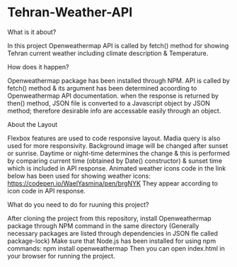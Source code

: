 # Tehran-Weather-API

What is it about?

In this project Openweathermap API is called by fetch() method for showing Tehran current weather including climate description & Temperature.


How does it happen?

Openweathermap package has been installed through NPM. API is called by fetch() method & its argument has been determined acoording to Openweathermap API documentation. when the response is returned by then() method, JSON file is converted to a Javascript object by JSON method; therefore desirable info are accessable easily through an object.


About the Layout

Flexbox features are used to code responsive layout. Madia query is also used for more responsivity. 
Background image will be changed after sunset or sunrise. Daytime or night-time determines the change & this is performed by comparing current time (obtained by Date() constructor) & sunset time which is included in API response.
Animated weather icons code in the link below has been used for showing weather icons:
https://codepen.io/WaelYasmina/pen/brgNYK
They appear according to icon code in API response.


What do you need to do for ruuning this project?

After cloning the project from this repository, install Openweathermap package through NPM command in the same directory (Generally necessary packages are listed through dependencies in JSON fle called package-lock) Make sure that Node.js has been installed for using npm commands:
    npm install openweathermap
 Then you can open index.html in your browser for running the project.

